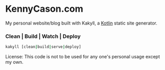 KennyCason.com
=============

My personal website/blog built with Kakyll, a [Kotlin](http://kakyll.com/) static site generator.


### Clean | Build | Watch | Deploy
```bash
kakyll [clean|build|serve|deploy]
```


License: This code is not to be used for any one's personal usage except my own.
